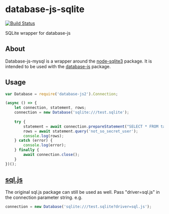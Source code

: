 # database-js-sqlite
[![Build Status](https://travis-ci.org/mlaanderson/database-js-sqlite.svg?branch=master)](https://travis-ci.org/mlaanderson/database-js-sqlite)

SQLite wrapper for database-js
## About
Database-js-mysql is a wrapper around the [node-sqlite3](https://github.com/mapbox/node-sqlite3) package. It is intended to be used with the [database-js](https://github.com/mlaanderson/database-js) package. 
## Usage
~~~~Javascript
var Database = require('database-js2').Connection;

(async () => {
    let connection, statement, rows;
    connection = new Database('sqlite:///test.sqlite');
    
    try {
        statement = await connection.prepareStatement("SELECT * FROM tablea WHERE user_name = ?");
        rows = await statement.query('not_so_secret_user');
        console.log(rows);
    } catch (error) {
        console.log(error);
    } finally {
        await connection.close();
    }
})();
~~~~
## [sql.js](https://github.com/kripken/sql.js)
The original sql.js package can still be used as well. Pass "driver=sql.js" in the connection parameter string. e.g.
~~~~Javascript
connection = new Database('sqlite:///test.sqlite?driver=sql.js');
~~~~